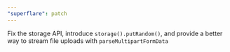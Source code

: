 ```yaml
---
"superflare": patch
---
```


Fix the storage API, introduce `storage().putRandom()`, and provide a better way to stream file uploads with `parseMultipartFormData`
